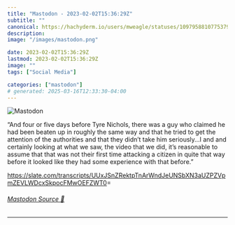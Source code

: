```yaml
---
title: "Mastodon - 2023-02-02T15:36:29Z"
subtitle: ""
canonical: https://hachyderm.io/users/mweagle/statuses/109795881077537905
description:
image: "/images/mastodon.png"

date: 2023-02-02T15:36:29Z
lastmod: 2023-02-02T15:36:29Z
image: ""
tags: ["Social Media"]

categories: ["mastodon"]
# generated: 2025-03-16T12:33:30-04:00
---
```

![Mastodon](/images/mastodon.png)

<p>“And four or five days before Tyre Nichols, there was a guy who claimed he had been beaten up in roughly the same way and that he tried to get the attention of the authorities and that they didn’t take him seriously…I and and certainly looking at what we saw, the video that we did, it’s reasonable to assume that that was not their first time attacking a citizen in quite that way before it looked like they had some experience with that before.”</p><p><a href="https://slate.com/transcripts/UUxJSnZRektpTnArWndJeUNSbXN3aUZPZVpmZEVLWDcxSkpocFMwOEFZWT0" target="_blank" rel="nofollow noopener noreferrer" translate="no"><span class="invisible">https://</span><span class="ellipsis">slate.com/transcripts/UUxJSnZR</span><span class="invisible">ektpTnArWndJeUNSbXN3aUZPZVpmZEVLWDcxSkpocFMwOEFZWT0</span></a>=</p>


###### [Mastodon Source 🐘](https://hachyderm.io/@mweagle/109795881077537905)

___

